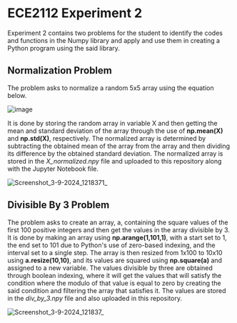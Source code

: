 # ECE2112 Experiment 2
Experiment 2 contains two problems for the student to identify the codes and functions in the Numpy library and apply and use them in creating a Python program using the said library.

## Normalization Problem
The problem asks to normalize a random 5x5 array using the equation below.

![image](https://github.com/user-attachments/assets/beb635a4-b2e6-40a8-a169-8fbdd22b6e28)

It is done by storing the random array in variable X and then getting the mean and standard deviation of the array through the use of **np.mean(X)** and **np.std(X)**, respectively. The normalized array is determined by subtracting the obtained mean of the array from the array and then dividing its difference by the obtained standard deviation. The normalized array is stored in the _X_normalized.npy_ file and uploaded to this repository along with the Jupyter Notebook file.

![Screenshot_3-9-2024_1218371_](https://github.com/user-attachments/assets/1f55fbaa-7e52-4d28-8482-5358cdeea10d)

## Divisible By 3 Problem
The problem asks to create an array, a, containing the square values of the first 100 positive integers and then get the values in the array divisible by 3. It is done by making an array using **np.arange(1,101,1)**, with a start set to 1, the end set to 101 due to Python's use of zero-based indexing, and the interval set to a single step. The array is then resized from 1x100 to 10x10 using **a.resize(10,10)**, and its values are squared using **np.square(a)** and assigned to a new variable. The values divisible by three are obtained through boolean indexing, where it will get the values that will satisfy the condition where the modulo of that value is equal to zero by creating the said condition and filtering the array that satisfies it. The values are stored in the _div_by_3.npy_ file and also uploaded in this repository.

![Screenshot_3-9-2024_121837_](https://github.com/user-attachments/assets/232c9663-eaf3-4c81-99c6-8762513ad2cd)

